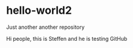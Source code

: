 # hello-world2
Just another another repository

Hi people, this is Steffen and he is testing GitHub
